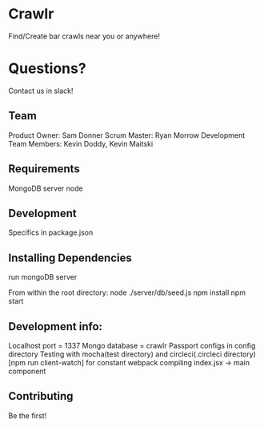 Crawlr
=======
Find/Create bar crawls near you or anywhere!

Questions?
==========
Contact us in slack!

Team
-----
Product Owner: Sam Donner
Scrum Master: Ryan Morrow
Development Team Members: Kevin Doddy, Kevin Maitski

Requirements
-------------
MongoDB server
node

Development
------------
Specifics in package.json

Installing Dependencies
------------------------
run mongoDB server

From within the root directory:
node ./server/db/seed.js
npm install
npm start

Development info:
------------------
Localhost port = 1337
Mongo database = crawlr
Passport configs in config directory
Testing with mocha(test directory) and circleci(.circleci directory)
[npm run client-watch] for constant webpack compiling
index.jsx -> main component

Contributing
-------------
Be the first!

